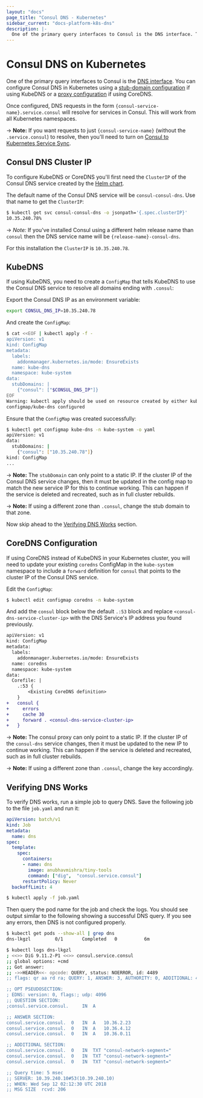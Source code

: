 ```yaml
---
layout: "docs"
page_title: "Consul DNS - Kubernetes"
sidebar_current: "docs-platform-k8s-dns"
description: |-
  One of the primary query interfaces to Consul is the DNS interface. The Consul DNS interface can be exposed for all pods in Kubernetes using a stub-domain configuration.
---
```


# Consul DNS on Kubernetes

One of the primary query interfaces to Consul is the
[DNS interface](/docs/agent/dns.html). You can configure Consul DNS in
Kubernetes using a
[stub-domain configuration](https://kubernetes.io/docs/tasks/administer-cluster/dns-custom-nameservers/#configure-stub-domain-and-upstream-dns-servers)
if using KubeDNS or a [proxy configuration](https://coredns.io/plugins/proxy/) if using CoreDNS.

Once configured, DNS requests in the form `{consul-service-name}.service.consul` will
resolve for services in Consul. This will work from all Kubernetes namespaces.

-> **Note:** If you want requests to just `{consul-service-name}` (without the `.service.consul`) to resolve, then you'll need
to turn on [Consul to Kubernetes Service Sync](/docs/platform/k8s/service-sync.html#consul-to-kubernetes).

## Consul DNS Cluster IP
To configure KubeDNS or CoreDNS you'll first need the `ClusterIP` of the Consul
DNS service created by the [Helm chart](/docs/platform/k8s/helm.html).

The default name of the Consul DNS service will be `consul-consul-dns`. Use
that name to get the `ClusterIP`:

```bash
$ kubectl get svc consul-consul-dns -o jsonpath='{.spec.clusterIP}'
10.35.240.78%
```

-> *Note:* If you've installed Consul using a different helm release name than `consul`
then the DNS service name will be `{release-name}-consul-dns`.

For this installation the `ClusterIP` is `10.35.240.78`. 

## KubeDNS
If using KubeDNS, you need to create a `ConfigMap` that tells KubeDNS
to use the Consul DNS service to resolve all domains ending with `.consul`:

Export the Consul DNS IP as an environment variable:

```bash
export CONSUL_DNS_IP=10.35.240.78
```

And create the `ConfigMap`:

```bash
$ cat <<EOF | kubectl apply -f -
apiVersion: v1
kind: ConfigMap
metadata:
  labels:
    addonmanager.kubernetes.io/mode: EnsureExists
  name: kube-dns
  namespace: kube-system
data:
  stubDomains: |
    {"consul": ["$CONSUL_DNS_IP"]}
EOF
Warning: kubectl apply should be used on resource created by either kubectl create --save-config or kubectl apply
configmap/kube-dns configured
```

Ensure that the `ConfigMap` was created successfully:

```bash
$ kubectl get configmap kube-dns -n kube-system -o yaml
apiVersion: v1
data:
  stubDomains: |
    {"consul": ["10.35.240.78"]}
kind: ConfigMap
...
```

-> **Note:** The `stubDomain` can only point to a static IP. If the cluster IP
of the Consul DNS service changes, then it must be updated in the config map to 
match the new service IP for this to continue
working. This can happen if the service is deleted and recreated, such as
in full cluster rebuilds.

-> **Note:** If using a different zone than `.consul`, change the stub domain to
that zone.

Now skip ahead to the [Verifying DNS Works](#verifying-dns-works) section.

## CoreDNS Configuration

If using CoreDNS instead of KubeDNS in your Kubernetes cluster, you will
need to update your existing `coredns` ConfigMap in the `kube-system` namespace to
include a `forward` definition for `consul` that points to the cluster IP of the
Consul DNS service.

Edit the `ConfigMap`:

```bash
$ kubectl edit configmap coredns -n kube-system
```

And add the `consul` block below the default `.:53` block and replace
`<consul-dns-service-cluster-ip>` with the DNS Service's IP address you
found previously.

```diff
apiVersion: v1
kind: ConfigMap
metadata:
  labels:
    addonmanager.kubernetes.io/mode: EnsureExists
  name: coredns
  namespace: kube-system
data:
  Corefile: |
    .:53 {
        <Existing CoreDNS definition>
    }
+   consul {
+     errors
+     cache 30
+     forward . <consul-dns-service-cluster-ip>
+   }
```

-> **Note:** The consul proxy can only point to a static IP. If the cluster IP
of the `consul-dns` service changes, then it must be updated to the new IP to continue
working. This can happen if the service is deleted and recreated, such as
in full cluster rebuilds.

-> **Note:** If using a different zone than `.consul`, change the key accordingly.

## Verifying DNS Works

To verify DNS works, run a simple job to query DNS. Save the following
job to the file `job.yaml` and run it:

```yaml
apiVersion: batch/v1
kind: Job
metadata:
  name: dns
spec:
  template:
    spec:
      containers:
      - name: dns
        image: anubhavmishra/tiny-tools
        command: ["dig",  "consul.service.consul"]
      restartPolicy: Never
  backoffLimit: 4
```

```sh
$ kubectl apply -f job.yaml
```

Then query the pod name for the job and check the logs. You should see
output similar to the following showing a successful DNS query. If you see
any errors, then DNS is not configured properly.

```sh
$ kubectl get pods --show-all | grep dns
dns-lkgzl         0/1       Completed   0          6m

$ kubectl logs dns-lkgzl
; <<>> DiG 9.11.2-P1 <<>> consul.service.consul
;; global options: +cmd
;; Got answer:
;; ->>HEADER<<- opcode: QUERY, status: NOERROR, id: 4489
;; flags: qr aa rd ra; QUERY: 1, ANSWER: 3, AUTHORITY: 0, ADDITIONAL: 4

;; OPT PSEUDOSECTION:
; EDNS: version: 0, flags:; udp: 4096
;; QUESTION SECTION:
;consul.service.consul.		IN	A

;; ANSWER SECTION:
consul.service.consul.	0	IN	A	10.36.2.23
consul.service.consul.	0	IN	A	10.36.4.12
consul.service.consul.	0	IN	A	10.36.0.11

;; ADDITIONAL SECTION:
consul.service.consul.	0	IN	TXT	"consul-network-segment="
consul.service.consul.	0	IN	TXT	"consul-network-segment="
consul.service.consul.	0	IN	TXT	"consul-network-segment="

;; Query time: 5 msec
;; SERVER: 10.39.240.10#53(10.39.240.10)
;; WHEN: Wed Sep 12 02:12:30 UTC 2018
;; MSG SIZE  rcvd: 206
```
